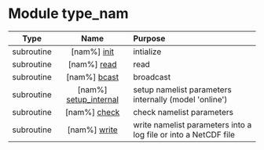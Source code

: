 # Module type_nam

| Type | Name | Purpose |
| :--: | :--: | :---------- |
| subroutine | [nam%] [init](https://github.com/benjaminmenetrier/bump-standalone/tree/master/src/type_nam.F90#L178) | intialize |
| subroutine | [nam%] [read](https://github.com/benjaminmenetrier/bump-standalone/tree/master/src/type_nam.F90#L338) | read |
| subroutine | [nam%] [bcast](https://github.com/benjaminmenetrier/bump-standalone/tree/master/src/type_nam.F90#L705) | broadcast |
| subroutine | [nam%] [setup_internal](https://github.com/benjaminmenetrier/bump-standalone/tree/master/src/type_nam.F90#L855) | setup namelist parameters internally (model 'online') |
| subroutine | [nam%] [check](https://github.com/benjaminmenetrier/bump-standalone/tree/master/src/type_nam.F90#L901) | check namelist parameters |
| subroutine | [nam%] [write](https://github.com/benjaminmenetrier/bump-standalone/tree/master/src/type_nam.F90#L1266) | write namelist parameters into a log file or into a NetCDF file |
